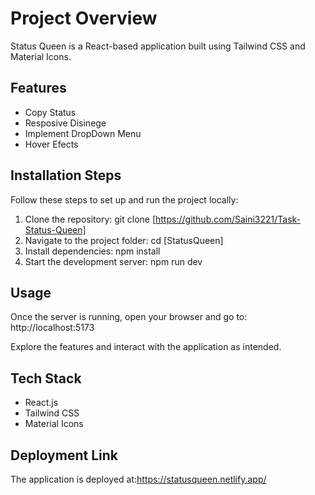 # Project Overview

Status Queen is a React-based application built using Tailwind CSS and Material Icons.

## Features

- Copy Status
- Resposive Disinege
- Implement DropDown Menu
- Hover Efects

## Installation Steps

Follow these steps to set up and run the project locally:

1. Clone the repository:
   git clone [https://github.com/Saini3221/Task-Status-Queen]
2. Navigate to the project folder:
   cd [StatusQueen]
3. Install dependencies:
   npm install
4. Start the development server:
   npm run dev

## Usage

Once the server is running, open your browser and go to:
http://localhost:5173

Explore the features and interact with the application as intended.

## Tech Stack

- React.js
- Tailwind CSS
- Material Icons



## Deployment Link

The application is deployed at:https://statusqueen.netlify.app/



